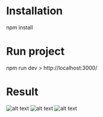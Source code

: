 # Installation

npm install

# Run project

npm run dev > http://localhost:3000/

# Result

![alt text](https://imgur.com/z9kn4fs.png)
![alt text](https://imgur.com/MZ3RXB3.png)
![alt text](https://imgur.com/ay5l4Ci.png)
